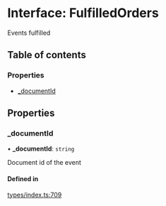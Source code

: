 # Interface: FulfilledOrders

Events fulfilled

## Table of contents

### Properties

- [\_documentId](FulfilledOrders.md#_documentid)

## Properties

### \_documentId

• **\_documentId**: `string`

Document id of the event

#### Defined in

[types/index.ts:709](https://github.com/nevermined-io/components-catalog/blob/23aab4e/lib/src/types/index.ts#L709)
